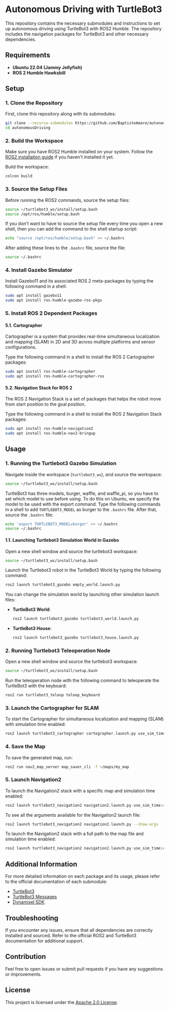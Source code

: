 # Autonomous Driving with TurtleBot3

This repository contains the necessary submodules and instructions to set up autonomous driving using TurtleBot3 with ROS2 Humble. The repository includes the navigation packages for TurtleBot3 and other necessary dependencies.

## Requirements

- **Ubuntu 22.04 (Jammy Jellyfish)**
- **ROS 2 Humble Hawksbill**

## Setup

### 1. Clone the Repository

First, clone this repository along with its submodules:

```bash
git clone --recurse-submodules https://github.com/BaptisteAmare/autonomousDriving.git
cd autonomousDriving
```

### 2. Build the Workspace

Make sure you have ROS2 Humble installed on your system. Follow the [ROS2 installation guide](https://docs.ros.org/en/humble/Installation.html) if you haven't installed it yet.

Build the workspace:

```bash
colcon build
```

### 3. Source the Setup Files

Before running the ROS2 commands, source the setup files:

```bash
source ~/turtlebot3_ws/install/setup.bash
source /opt/ros/humble/setup.bash
```

If you don’t want to have to source the setup file every time you open a new shell, then you can add the command to the shell startup script:

```bash
echo "source /opt/ros/humble/setup.bash" >> ~/.bashrc
```

After adding these lines to the `.bashrc` file, source the file:

```bash
source ~/.bashrc
```

### 4. Install Gazebo Simulator

Install Gazebo11 and its associated ROS 2 meta-packages by typing the following command in a shell:

```bash
sudo apt install gazebo11
sudo apt install ros-humble-gazebo-ros-pkgs
```

### 5. Install ROS 2 Dependent Packages

#### 5.1. Cartographer

Cartographer is a system that provides real-time simultaneous localization and mapping (SLAM) in 2D and 3D across multiple platforms and sensor configurations.

Type the following command in a shell to install the ROS 2 Cartographer packages:

```bash
sudo apt install ros-humble-cartographer 
sudo apt install ros-humble-cartographer-ros
```

#### 5.2. Navigation Stack for ROS 2

The ROS 2 Navigation Stack is a set of packages that helps the robot move from start position to the goal position.

Type the following command in a shell to install the ROS 2 Navigation Stack packages:

```bash
sudo apt install ros-humble-navigation2 
sudo apt install ros-humble-nav2-bringup
```

## Usage

### 1. Running the Turtlebot3 Gazebo Simulation

Navigate inside the workspace (`turtlebot3_ws`), and source the workspace:

```bash
source ~/turtlebot3_ws/install/setup.bash
```

TurtleBot3 has three models, burger, waffle, and waffle_pi, so you have to set which model to use before using. To do this on Ubuntu, we specify the model to be used with the export command. Type the following commands in a shell to add `TURTLEBOT3_MODEL` as burger to the `.bashrc` file. After that, source the `.bashrc` file:

```bash
echo 'export TURTLEBOT3_MODEL=burger' >> ~/.bashrc
source ~/.bashrc
```

#### 1.1. Launching Turtlebot3 Simulation World in Gazebo

Open a new shell window and source the turtlebot3 workspace:

```bash
source ~/turtlebot3_ws/install/setup.bash
```

Launch the Turtlebot3 robot in the TurtleBot3 World by typing the following command:

```bash
ros2 launch turtlebot3_gazebo empty_world.launch.py
```

You can change the simulation world by launching other simulation launch files:

- **TurtleBot3 World**:
  ```bash
  ros2 launch turtlebot3_gazebo turtlebot3_world.launch.py
  ```
- **TurtleBot3 House**:
  ```bash
  ros2 launch turtlebot3_gazebo turtlebot3_house.launch.py
  ```

### 2. Running Turtlebot3 Teleoperation Node

Open a new shell window and source the turtlebot3 workspace:

```bash
source ~/turtlebot3_ws/install/setup.bash
```

Run the teleoperation node with the following command to teleoperate the TurtleBot3 with the keyboard:

```bash
ros2 run turtlebot3_teleop teleop_keyboard
```

### 3. Launch the Cartographer for SLAM

To start the Cartographer for simultaneous localization and mapping (SLAM) with simulation time enabled:

```bash
ros2 launch turtlebot3_cartographer cartographer.launch.py use_sim_time:=True
```

### 4. Save the Map

To save the generated map, run:

```bash
ros2 run nav2_map_server map_saver_cli -f ~/maps/my_map
```

### 5. Launch Navigation2

To launch the Navigation2 stack with a specific map and simulation time enabled:

```bash
ros2 launch turtlebot3_navigation2 navigation2.launch.py use_sim_time:=true map:=maps/stage4.yaml
```

To see all the arguments available for the Navigation2 launch file:

```bash
ros2 launch turtlebot3_navigation2 navigation2.launch.py --show-args
```

To launch the Navigation2 stack with a full path to the map file and simulation time enabled:

```bash
ros2 launch turtlebot3_navigation2 navigation2.launch.py use_sim_time:=true map:=src/maps/stage4/stage4.yaml
```

## Additional Information

For more detailed information on each package and its usage, please refer to the official documentation of each submodule:

- [TurtleBot3](https://github.com/ROBOTIS-GIT/turtlebot3)
- [TurtleBot3 Messages](https://github.com/ROBOTIS-GIT/turtlebot3_msgs)
- [Dynamixel SDK](https://github.com/ROBOTIS-GIT/DynamixelSDK)

## Troubleshooting

If you encounter any issues, ensure that all dependencies are correctly installed and sourced. Refer to the official ROS2 and TurtleBot3 documentation for additional support.

## Contribution

Feel free to open issues or submit pull requests if you have any suggestions or improvements.

## License

This project is licensed under the [Apache 2.0 License](LICENSE).